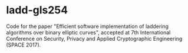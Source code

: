 # ladd-gls254
Code for the paper "Efficient software implementation of laddering algorithms over binary elliptic curves", accepted at 7th International Conference on Security, Privacy and Applied Cryptographic Engineering (SPACE 2017).
